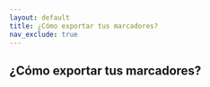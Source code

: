 ```yaml
---
layout: default
title: ¿Cómo exportar tus marcadores?
nav_exclude: true
---
```


## ¿Cómo exportar tus marcadores?
